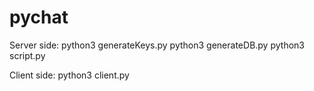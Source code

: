 # pychat

Server side:
python3 generateKeys.py
python3 generateDB.py
python3 script.py

Client side:
python3 client.py

